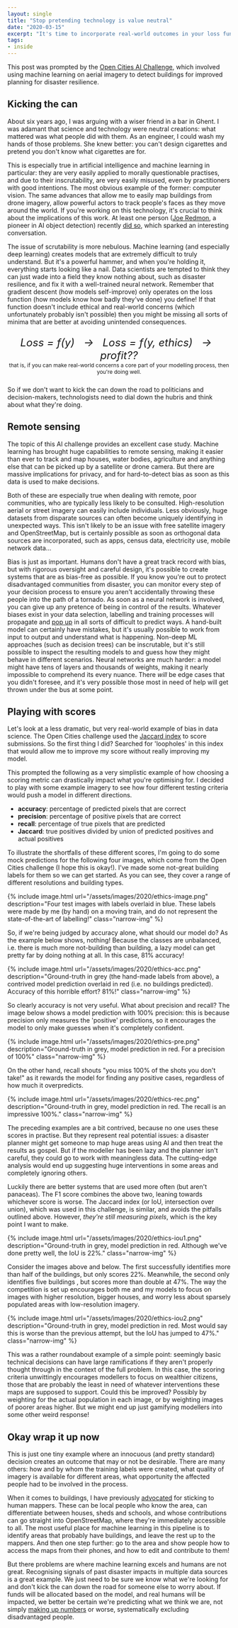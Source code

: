 ```yaml
---
layout: single
title: "Stop pretending technology is value neutral"
date: "2020-03-15"
excerpt: "It's time to incorporate real-world outcomes in your loss function."
tags:
- inside
---
```


This post was prompted by the [Open Cities AI Challenge](https://www.drivendata.org/competitions/60/building-segmentation-disaster-resilience/), which involved using machine learning on aerial imagery to detect buildings for improved planning for disaster resilience.

## Kicking the can
About six years ago, I was arguing with a wiser friend in a bar in Ghent. I was adamant that science and technology were neutral creations: what mattered was what people did with them. As an engineer, I could wash my hands of those problems. She knew better: you can't design cigarettes and pretend you don't know what cigarettes are for.

This is especially true in artificial intelligence and machine learning in particular: they are very easily applied to morally questionable practises, and due to their inscrutability, are very easily misused, even by practitioners with good intentions. The most obvious example of the former: computer vision. The same advances that allow me to easily map buildings from drone imagery, allow powerful actors to track people's faces as they move around the world. If you're working on this technology, it's crucial to think about the implications of this work. At least one person ([Joe Redmon](https://www.ted.com/talks/joseph_redmon_how_computers_learn_to_recognize_objects_instantly), a pioneer in AI object detection) recently [did so](https://twitter.com/pjreddie/status/1230524770350817280), which sparked an interesting conversation.

The issue of scrutability is more nebulous. Machine learning (and especially deep learning) creates models that are extremely difficult to truly understand. But it's a powerful hammer, and when you're holding it, everything starts looking like a nail. Data scientists are tempted to think they can just wade into a field they know nothing about, such as disaster resilience, and fix it with a well-trained neural network. Remember that gradient descent (how models self-improve) only operates on the loss function (how models know how badly they've done) you define! If that function doesn't include ethical and real-world concerns (which unfortunately probably isn't possible) then  you might be missing all sorts of minima that are better at avoiding unintended consequences.

<p align="center" style="font-size:24px;"><em>Loss = f(y) &nbsp; &#8594; &nbsp; Loss = f(y, ethics) &nbsp; &#8594; &nbsp; profit??</em><br><small style="font-size:12px">that is, if you can make real-world concerns a core part of your modelling process, then you're doing well.</small></p>

So if we don't want to kick the can down the road to politicians and decision-makers, technologists need to dial down the hubris and think about what they're doing.

## Remote sensing
The topic of this AI challenge provides an excellent case study. Machine learning has brought huge capabilities to remote sensing, making it easier than ever to track and map houses, water bodies, agriculture and anything else that can be picked up by a satellite or drone camera. But there are massive implications for privacy, and for hard-to-detect bias as soon as this data is used to make decisions.

Both of these are especially true when dealing with remote, poor communities, who are typically less likely to be consulted. High-resolution aerial or street imagery can easily include individuals. Less obviously, huge datasets from disparate sources can often become uniquely identifying in unexpected ways. This isn't likely to be an issue with free satellite imagery and OpenStreetMap, but is certainly possible as soon as orthogonal data sources are incorporated, such as apps, census data, electricity use, mobile network data...

Bias is just as important. Humans don't have a great track record with bias, but with rigorous oversight and careful design, it's possible to create systems that are as bias-free as possible. If you know you're out to protect disadvantaged communities from disaster,  you can monitor every step of your decision process to ensure you aren't accidentally throwing these people into the path of a tornado. As soon as a neural network is involved, you can give up any pretence of being in control of the results. Whatever biases exist in your data selection, labelling and training processes will propagate and [pop up](https://www.technologyreview.com/2017/04/11/5113/the-dark-secret-at-the-heart-of-ai/) in all sorts of difficult to predict ways. A hand-built model can certainly have mistakes, but it's usually possible to work from input to output and understand what is happening. Non-deep ML approaches (such as decision trees) can be inscrutable, but it's still possible to inspect the resulting models to and guess how they might behave in different scenarios. Neural networks are much harder: a model might have tens of layers and thousands of weights, making it nearly impossible to comprehend its every nuance. There *will* be edge cases that you didn't foresee, and it's very possible those most in need of help will get thrown under the bus at some point.

## Playing with scores
Let's look at a less dramatic, but very real-world example of bias in data science. The Open Cities challenge used the [Jaccard index](https://en.wikipedia.org/wiki/Jaccard_index) to score submissions. So the first thing I did? Searched for 'loopholes' in this index that would allow me to improve my score without really improving my model.

This prompted the following as a very simplistic example of how choosing a scoring metric can drastically impact what you're optimising for. I decided to play with some example imagery to see how four different testing criteria would push a model in different directions.

- **accuracy**: percentage of predicted pixels that are correct
- **precision**: percentage of positive pixels that are correct
- **recall**: percentage of true pixels that are predicted
- **Jaccard**: true positives divided by union of predicted positives and actual positives

To illustrate the shortfalls of these different scores, I'm going to do some mock predictions for the following four images, which come from the Open Cities challenge (I hope this is okay!). I've made some not-great building labels for them so we can get started. As you can see, they cover a range of different resolutions and building types.

{% include image.html url="/assets/images/2020/ethics-image.png" description="Four test images with labels overlaid in blue. These labels were made by me (by hand) on a moving train, and do not represent the state-of-the-art of labelling!" class="narrow-img" %}

So, if we're being judged by accuracy alone, what should our model do? As the example below shows, nothing! Because the classes are unbalanced, i.e. there is much more not-building than building, a lazy model can get pretty far by doing nothing at all. In this case, 81% accuracy!

{% include image.html url="/assets/images/2020/ethics-acc.png" description="Ground-truth in grey (the hand-made labels from above), a contrived model prediction overlaid in red (i.e. no buildings predicted). Accuracy of this horrible effort? 81%!" class="narrow-img" %}

So clearly accuracy is not very useful. What about precision and recall? The image below shows a model prediction with 100% precision: this is because precision only measures the 'positive' predictions, so it encourages the model to only make guesses when it's completely confident.

{% include image.html url="/assets/images/2020/ethics-pre.png" description="Ground-truth in grey, model prediction in red. For a precision of 100%" class="narrow-img" %}

On the other hand, recall shouts "you miss 100% of the shots you don't take!" as it rewards the model for finding any positive cases, regardless of how much it overpredicts.

{% include image.html url="/assets/images/2020/ethics-rec.png" description="Ground-truth in grey, model prediction in red. The recall is an impressive 100%." class="narrow-img" %}

The preceding examples are a bit contrived, because no one uses these scores in practise. But they represent real potential issues: a disaster planner might get someone to map huge areas using AI and then treat the results as gospel. But if the modeller has been lazy and the planner isn't careful, they could go to work with meaningless data. The cutting-edge analysis would end up suggesting huge interventions in some areas and completely ignoring others.

Luckily there are better systems that are used more often (but aren't panaceas). The F1 score combines the above two, leaning towards whichever score is worse. The Jaccard index (or IoU, intersection over union), which was used in this challenge, is similar, and avoids the pitfalls outlined above. However, *they're still measuring pixels*, which is the key point I want to make.

{% include image.html url="/assets/images/2020/ethics-iou1.png" description="Ground-truth in grey, model prediction in red. Although we've done pretty well, the IoU is 22%." class="narrow-img" %}

Consider the images above and below. The first successfully identifies more than half of the buildings, but only scores 22%. Meanwhile, the second only identifies five buildings , but scores more than double at 47%. The way the competition is set up encourages both me and my models to focus on images with higher resolution, bigger houses, and worry less about sparsely populated areas with low-resolution imagery.

{% include image.html url="/assets/images/2020/ethics-iou2.png" description="Ground-truth in grey, model prediction in red. Most would say this is worse than the previous attempt, but the IoU has jumped to 47%." class="narrow-img" %}

This was a rather roundabout example of a simple point: seemingly basic technical decisions can have large ramifications if they aren't properly thought through in the context of the full problem. In this case, the scoring criteria unwittingly encourages modellers to focus on wealthier citizens, those that are probably the least in need of whatever interventions these maps are supposed to support. Could this be improved? Possibly by weighting for the actual population in each image, or by weighting images of poorer areas higher. But we might end up just gamifying modellers into some other weird response!

## Okay wrap it up now
This is just one tiny example where an innocuous (and pretty standard) decision creates an outcome that may or not be desirable. There are many others: how and by whom the training labels were created, what quality of imagery is available for different areas, what opportunity the affected people had to be involved in the process.

When it comes to buildings, I have previously [advocated](https://nextbillion.net/data-off-grid-energy-tanzania/) for sticking to human mappers. These can be local people who know the area, can differentiate between houses, sheds and schools, and whose contributions can go straight into OpenStreetMap, where they're immediately accessible to all. The most useful place for machine learning in this pipeline is to identify areas that probably have buildings, and leave the rest up to the mappers. And then one step further: go to the area and show people how to access the maps from their phones, and how to edit and contribute to them!

But there problems are where machine learning excels and humans are not great. Recognising signals of past disaster impacts in multiple data sources is a great example. We just need to be sure we know what we're looking for and don't kick the can down the road for someone else to worry about. If funds will be allocated based on the model, and real humans will be  impacted, we better be certain we're predicting what we think we are, not simply [making up numbers](https://www.theatlantic.com/technology/archive/2018/01/equivant-compas-algorithm/550646/) or worse, systematically excluding disadvantaged people.
